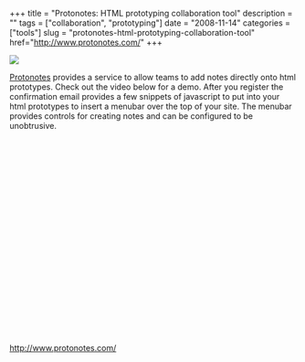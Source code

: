 +++
title = "Protonotes: HTML prototyping collaboration tool"
description = ""
tags = ["collaboration", "prototyping"]
date = "2008-11-14"
categories = ["tools"]
slug = "protonotes-html-prototyping-collaboration-tool"
href="http://www.protonotes.com/"
+++


<div class="tool-screenshot mb1"><a href="http://www.protonotes.com/"><img id="bluga-thumbnail-2842" class="bluga-thumbnail custom" src="http://media.konigi.com/bluga/
wt523347325c8d2_custom.jpg"/></a></div><p><a href="http://www.protonotes.com/">Protonotes</a> provides a service to allow teams to add notes directly onto html prototypes. Check out the video below for a demo. After you register the confirmation email provides a few snippets of javascript to put into your html prototypes to insert a menubar over the top of your site. The menubar provides controls for creating notes and can be configured to be unobtrusive.  </p>
<div class="video">
<object width="425" height="344"><param name="movie" value="https://www.youtube.com/v/JSYMhdWgr_M&amp;hl=en&amp;fs=1"></param><param name="allowFullScreen" value="true"></param><param name="allowscriptaccess" value="always"></param><embed src="https://www.youtube.com/v/JSYMhdWgr_M&amp;hl=en&amp;fs=1" type="application/x-shockwave-flash" allowscriptaccess="always" allowfullscreen="true" width="425" height="344"></embed></object></div>

<p><a href="http://www.protonotes.com/">http://www.protonotes.com/</a></p>
